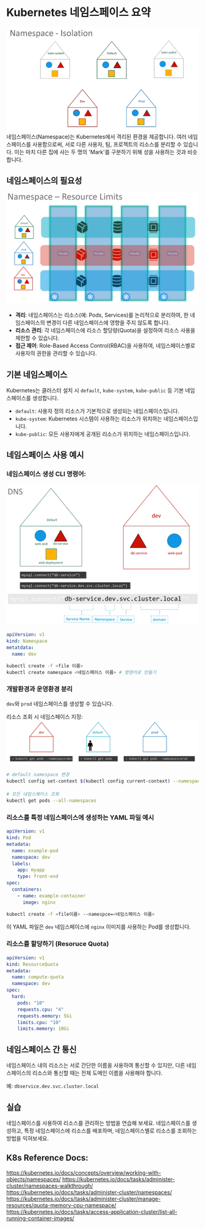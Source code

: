 # Kubernetes 네임스페이스 요약

![](2024-04-02-19-38-22.png)
네임스페이스(Namespace)는 Kubernetes에서 격리된 환경을 제공합니다. 여러 네임스페이스를 사용함으로써, 서로 다른 사용자, 팀, 프로젝트의 리소스를 분리할 수 있습니다. 이는 마치 다른 집에 사는 두 명의 'Mark'를 구분하기 위해 성을 사용하는 것과 비슷합니다.

## 네임스페이스의 필요성

![](2024-03-30-21-11-58.png)

- **격리**: 네임스페이스는 리소스(예: Pods, Services)를 논리적으로 분리하여, 한 네임스페이스의 변경이 다른 네임스페이스에 영향을 주지 않도록 합니다.
- **리소스 관리**: 각 네임스페이스에 리소스 할당량(Quota)을 설정하여 리소스 사용을 제한할 수 있습니다.
- **접근 제어**: Role-Based Access Control(RBAC)을 사용하여, 네임스페이스별로 사용자의 권한을 관리할 수 있습니다.

## 기본 네임스페이스

Kubernetes는 클러스터 설치 시 `default`, `kube-system`, `kube-public` 등 기본 네임스페이스를 생성합니다.

- `default`: 사용자 정의 리소스가 기본적으로 생성되는 네임스페이스입니다.
- `kube-system`: Kubernetes 시스템이 사용하는 리소스가 위치하는 네임스페이스입니다.
- `kube-public`: 모든 사용자에게 공개된 리소스가 위치하는 네임스페이스입니다.

## 네임스페이스 사용 예시

### 네임스페이스 생성 CLI 명령어:

![](2024-03-30-21-13-56.png)![](2024-03-30-21-14-58.png)

```yaml
apiVersion: v1
kind: Namespace
metatdata:
  name: dev
```

```sh
kubectl create -f <file 이름>
kubectl create namespace <네임스페이스 이름> # 명령어로 만들기
```

### 개발환경과 운영환경 분리

`dev`와 `prod` 네임스페이스를 생성할 수 있습니다.

리소스 조회 시 네임스페이스 지정:
![](2024-03-30-21-20-29.png)

```sh
# default namespace 변경
kubectl config set-context $(kubectl config current-context) --namespace=<네임스페이스 이름>

# 모든 네임스페이스 조회
kubectl get pods --all-namespaces
```

### 리소스를 특정 네임스페이스에 생성하는 YAML 파일 예시

```yaml
apiVersion: v1
kind: Pod
metadata:
  name: example-pod
  namespace: dev
  labels:
    app: myapp
    type: front-end
spec:
  containers:
    - name: example-container
      image: nginx
```

```sh
kubectl create -f <file이름> --namespce=<네임스페이스 이름>
```

이 YAML 파일은 `dev` 네임스페이스에 `nginx` 이미지를 사용하는 Pod를 생성합니다.

### 리소스를 할당하기 (Resoruce Quota)

```yaml
apiVersion: v1
kind: ResourceQuota
metadata:
  name: compute-quota
  namespace: dev
spec:
  hard:
    pods: "10"
    requests.cpu: "4"
    requests.memory: 5Gi
    limits.cpu: "10"
    limits.memory: 10Gi
```

## 네임스페이스 간 통신

네임스페이스 내의 리소스는 서로 간단한 이름을 사용하여 통신할 수 있지만, 다른 네임스페이스의 리소스와 통신할 때는 전체 도메인 이름을 사용해야 합니다.

예: `dbservice.dev.svc.cluster.local`

## 실습

네임스페이스를 사용하여 리소스를 관리하는 방법을 연습해 보세요. 네임스페이스를 생성하고, 특정 네임스페이스에 리소스를 배포하며, 네임스페이스별로 리소스를 조회하는 방법을 익혀보세요.

## K8s Reference Docs:

https://kubernetes.io/docs/concepts/overview/working-with-objects/namespaces/
https://kubernetes.io/docs/tasks/administer-cluster/namespaces-walkthrough/
https://kubernetes.io/docs/tasks/administer-cluster/namespaces/
https://kubernetes.io/docs/tasks/administer-cluster/manage-resources/quota-memory-cpu-namespace/
https://kubernetes.io/docs/tasks/access-application-cluster/list-all-running-container-images/
